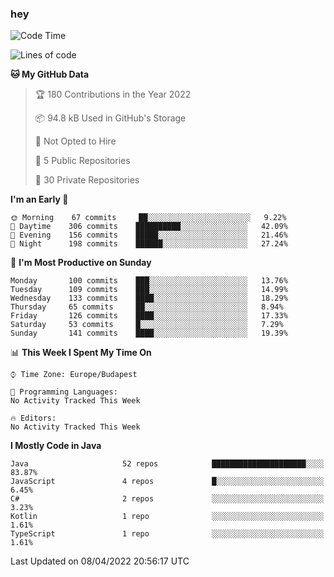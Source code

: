 ### hey

<!--START_SECTION:waka-->
![Code Time](http://img.shields.io/badge/Code%20Time-653%20hrs%207%20mins-blue)

![Lines of code](https://img.shields.io/badge/From%20Hello%20World%20I%27ve%20Written-488%20Thousand%20lines%20of%20code-blue)

**🐱 My GitHub Data** 

> 🏆 180 Contributions in the Year 2022
 > 
> 📦 94.8 kB Used in GitHub's Storage 
 > 
> 🚫 Not Opted to Hire
 > 
> 📜 5 Public Repositories 
 > 
> 🔑 30 Private Repositories  
 > 
**I'm an Early 🐤** 

```text
🌞 Morning    67 commits     ██░░░░░░░░░░░░░░░░░░░░░░░   9.22% 
🌆 Daytime    306 commits    ██████████░░░░░░░░░░░░░░░   42.09% 
🌃 Evening    156 commits    █████░░░░░░░░░░░░░░░░░░░░   21.46% 
🌙 Night      198 commits    ██████░░░░░░░░░░░░░░░░░░░   27.24%

```
📅 **I'm Most Productive on Sunday** 

```text
Monday       100 commits    ███░░░░░░░░░░░░░░░░░░░░░░   13.76% 
Tuesday      109 commits    ███░░░░░░░░░░░░░░░░░░░░░░   14.99% 
Wednesday    133 commits    ████░░░░░░░░░░░░░░░░░░░░░   18.29% 
Thursday     65 commits     ██░░░░░░░░░░░░░░░░░░░░░░░   8.94% 
Friday       126 commits    ████░░░░░░░░░░░░░░░░░░░░░   17.33% 
Saturday     53 commits     █░░░░░░░░░░░░░░░░░░░░░░░░   7.29% 
Sunday       141 commits    ████░░░░░░░░░░░░░░░░░░░░░   19.39%

```


📊 **This Week I Spent My Time On** 

```text
⌚︎ Time Zone: Europe/Budapest

💬 Programming Languages: 
No Activity Tracked This Week

🔥 Editors: 
No Activity Tracked This Week

```

**I Mostly Code in Java** 

```text
Java                     52 repos            █████████████████████░░░░   83.87% 
JavaScript               4 repos             █░░░░░░░░░░░░░░░░░░░░░░░░   6.45% 
C#                       2 repos             ░░░░░░░░░░░░░░░░░░░░░░░░░   3.23% 
Kotlin                   1 repo              ░░░░░░░░░░░░░░░░░░░░░░░░░   1.61% 
TypeScript               1 repo              ░░░░░░░░░░░░░░░░░░░░░░░░░   1.61%

```



 Last Updated on 08/04/2022 20:56:17 UTC
<!--END_SECTION:waka-->
